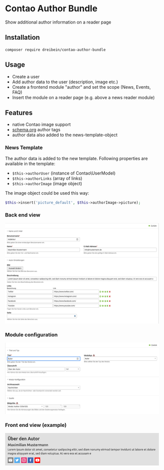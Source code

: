 # Contao Author Bundle

Show additional author information on a reader page

## Installation

`composer require dreibein/contao-author-bundle`

## Usage
 
- Create a user
- Add author data to the user (description, image etc.)
- Create a frontend module "author" and set the scope (News, Events, FAQ)
- Insert the module on a reader page (e.g. above a news reader module)

## Features
- native Contao image support
- [schema.org](https://schema.org/author) author tags
- author data also added to the news-template-object

### News Template
The author data is added to the new template.
Following properties are available in the template:
- `$this->authorUser` (instance of Contao\UserModel)
- `$this->authorLinks` (array of links)
- `$this->authorImage` (image object)

The image object could be used this way:
```php
$this->insert('picture_default', $this->authorImage->picture);
```

### Back end view
![User](docs/user.png)

### Module configuration
![Module](docs/module-example.png)

### Front end view (example)
![Front end](docs/frontend.png)
